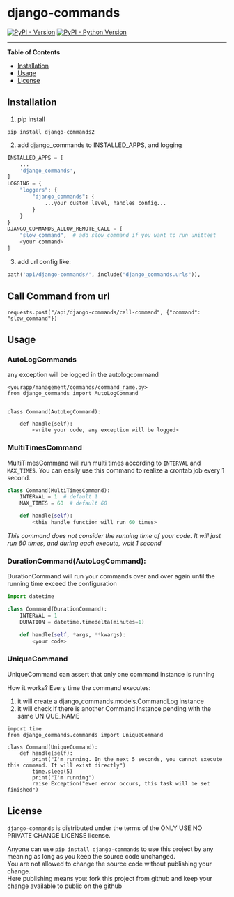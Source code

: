 # django-commands

[![PyPI - Version](https://img.shields.io/pypi/v/django-commands.svg)](https://pypi.org/project/django-commands)
[![PyPI - Python Version](https://img.shields.io/pypi/pyversions/django-commands.svg)](https://pypi.org/project/django-commands)

-----

**Table of Contents**

- [Installation](#installation)
- [Usage](#Usage)
- [License](#license)

## Installation
1. pip install
```console
pip install django-commands2
```

2. add django_commands to INSTALLED_APPS, and logging
```python
INSTALLED_APPS = [
    ...
    'django_commands',
]
LOGGING = {
    "loggers": {
        "django_commands": {
            ...your custom level, handles config...
        }
    }
}
DJANGO_COMMANDS_ALLOW_REMOTE_CALL = [
    "slow_command",  # add slow_command if you want to run unittest
    <your command>
]
```

3. add url config like:

```python
path('api/django-commands/', include("django_commands.urls")),
```

## Call Command from url
```
requests.post("/api/django-commands/call-command", {"command": "slow_command"})
```


## Usage
### AutoLogCommands
any exception will be logged in the autologcommand
```
<yourapp/management/commands/command_name.py>
from django_commands import AutoLogCommand


class Command(AutoLogCommand):

    def handle(self):
        <write your code, any exception will be logged>
```



### MultiTimesCommand
MultiTimesCommand will run multi times according to `INTERVAL` and `MAX_TIMES`. You can easily use this command to realize a crontab job every 1 second.

```python
class Command(MultiTimesCommand):
    INTERVAL = 1  # default 1
    MAX_TIMES = 60  # default 60

    def handle(self):
        <this handle function will run 60 times>
```
*This command does not consider the running time of your code. It will just run 60 times, and during each execute, wait 1 second*

### DurationCommand(AutoLogCommand):
DurationCommand will run your commands over and over again until the running time exceed the configuration
```python
import datetime

class Commmand(DurationCommand):
    INTERVAL = 1
    DURATION = datetime.timedelta(minutes=1)

    def handle(self, *args, **kwargs):
        <your code>
```

### UniqueCommand
UniqueCommand can assert that only one command instance is running

How it works?
Every time the command executes:

1. it will create a django_commands.models.CommandLog instance
2. it will check if there is another Command Instance pending with the same UNIQUE_NAME

```
import time
from django_commands.commands import UniqueCommand

class Command(UniqueCommand):
    def handle(self):
        print("I'm running. In the next 5 seconds, you cannot execute this command. It will exist directly")
        time.sleep(5)
        print("I'm running")
        raise Exception("even error occurs, this task will be set finished")
```

## License

`django-commands` is distributed under the terms of the ONLY USE NO PRIVATE CHANGE LICENSE license.

Anyone can use `pip install django-commands` to use this project by any meaning as long as you keep the source code unchanged.  
You are not allowed to change the source code without publishing your change.  
Here publishing means you:
    fork this project from github and keep your change available to public on the github
